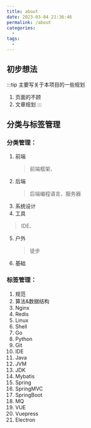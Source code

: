 ```yaml
---
title: about
date: 2023-03-04 21:36:46
permalink: /about
categories:
  - 
tags:
  - 
---
```

## 初步想法
:::tip
主要写关于本项目的一些规划
1. 页面的不顾
2. 文章规划
:::

## 分类与标签管理
### 分类管理：
1. 前端
   > 前端框架、
2. 后端
   > 后端编程语言、服务器
3. 系统设计
4. 工具
  > IDE、
5. 户外
   > 徒步
6. 基础


### 标签管理：
1. 规范
2. 算法&数据结构
3. Nginx
4. Redis
5. Linux
6. Shell
7. Go
8. Python
9. Git
10. IDE
11. Java
12. JVM
13. JDK
14. Mybatis
15. Spring
16. SpringMVC
17. SpringBoot
18. MQ
19. VUE
20. Vuepress
21. Electron